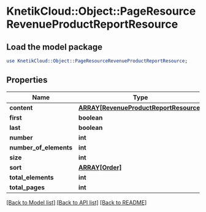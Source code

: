 # KnetikCloud::Object::PageResourceRevenueProductReportResource

## Load the model package
```perl
use KnetikCloud::Object::PageResourceRevenueProductReportResource;
```

## Properties
Name | Type | Description | Notes
------------ | ------------- | ------------- | -------------
**content** | [**ARRAY[RevenueProductReportResource]**](RevenueProductReportResource.md) |  | [optional] 
**first** | **boolean** |  | [optional] 
**last** | **boolean** |  | [optional] 
**number** | **int** |  | [optional] 
**number_of_elements** | **int** |  | [optional] 
**size** | **int** |  | [optional] 
**sort** | [**ARRAY[Order]**](Order.md) |  | [optional] 
**total_elements** | **int** |  | [optional] 
**total_pages** | **int** |  | [optional] 

[[Back to Model list]](../README.md#documentation-for-models) [[Back to API list]](../README.md#documentation-for-api-endpoints) [[Back to README]](../README.md)


